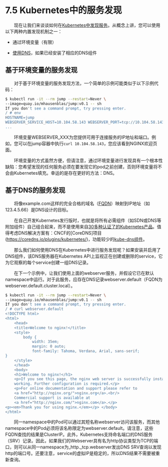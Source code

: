 # 7.5 Kubernetes中的服务发现

&emsp;&emsp;现在让我们来谈谈如何在[Kubernetes中发现服务](https://kubernetes.io/docs/concepts/services-networking/service/#discovering-services)。从概念上讲，您可以使用以下两种内置发现机制之一：

- 通过环境变量（有限）

- [使用DNS](https://github.com/kubernetes/dns/blob/master/docs/specification.md)，如果已经安装了相应的DNS组件

## 基于环境变量的服务发现

&emsp;&emsp;对于基于环境变量的服务发现方法，一个简单的示例可能类似于以下示例代码：

```bash
$ kubectl run -it --rm jump --restart=Never \
--image=quay.io/mhausenblas/jump:v0.1 -- sh
If you don't see a command prompt, try pressing enter.
/ # env
HOSTNAME=jump
WEBSERVER_SERVICE_HOST=10.104.58.143 WEBSERVER_PORT=tcp://10.104.58.143:80 WEBSERVER_SERVICE_PORT=80 WEBSERVER_PORT_80_TCP_ADDR=10.104.58.143 WEBSERVER_PORT_80_TCP_PORT=80 WEBSERVER_PORT_80_TCP_PROTO=tcp WEBSERVER_PORT_80_TCP=tcp://10.104.58.143:80
...
```

&emsp;&emsp;环境变量WEBSERVER_XXX为您提供可用于连接服务的IP地址和端口。例如，您可以在jump容器中执行`curl 10.104.58.143`，您应该看到NGINX欢迎页面。

&emsp;&emsp;环境变量的方式虽然方便，但请注意，通过环境变量进行发现具有一个根本性缺陷：您希望发现的任何服务必须在要发现它的pod之前创建，否则环境变量将不会由Kubernetes填充。幸运的是存在更好的方法：DNS。

## 基于DNS的服务发现

&emsp;&emsp;将像example.com这样的完全合格的域名（[FQDN](https://en.wikipedia.org/wiki/Fully_qualified_domain_name)）映射到IP地址（如123.4.5.66）是DNS设计的目标。

&emsp;&emsp;在自己开发Kubernetes发行版时，也就是将所有必需组件（如SDN或DNS等附加组件）自己组合起来，而不是使用来自[30多种认证了的Kubernetes产品](https://github.com/cncf/k8s-conformance)。值得考虑DNS解决方案有：CNCF的[CoreDNS]项目(https://coredns.io/plugins/kubernetes/)，功能较少的[kube-dns组件](https://github.com/kubernetes/kubernetes/tree/master/cluster/addons/dns)。

&emsp;&emsp;那么我们如何使用DNS在Kubernetes中进行服务发现呢？如果安装并启用了DNS组件，该DNS服务器在Kubernetes API上监视正在创建或删除的service，它为它观察的每个service创建一组DNS记录。

&emsp;&emsp;在下一个示例中，让我们使用上面的webserver服务，并假设它已在默认namespace中运行。对于此服务，应存在DNS记录webserver.default（FQDN为webserver.default.cluster.local）。

```bash
$ kubectl run -it --rm jump --restart=Never \ 
--image=quay.io/mhausenblas/jump:v0.1 -- sh
If you don't see a command prompt, try pressing enter. 
/ # curl webserver.default
<!DOCTYPE html>
<html>
    <head>
    <title>Welcome to nginx!</title>
    <style>
        body {
            width: 35em;
            margin: 0 auto;
            font-family: Tahoma, Verdana, Arial, sans-serif;
}
    </style>
    </head>
    <body>
    <h1>Welcome to nginx!</h1>
    <p>If you see this page, the nginx web server is successfully installed and
    working. Further configuration is required.</p>
    <p>For online documentation and support please refer to
    <a href="http://nginx.org/">nginx.org</a>.<br/>
    Commercial support is available at
    <a href="http://nginx.com/">nginx.com</a>.</p>
<p><em>Thank you for using nginx.</em></p> </body>
</html>
```

&emsp;&emsp;同一namespace中的Pod可以通过其短名称webserver访问该服务，而其他namespace中的Pod必须将该名称限定为webserver.default。请注意，这些FQDN查找的结果是ClusterIP。此外，Kubernetes支持命名端口的DNS服务（SRV）记录。因此，如果我们的Webserver具有名为http协议类型为TCP的端口，则可以从同一namespace为_http._tcp.webserver发出DNS SRV查询以发现http的端口号。还要注意，service的虚拟IP是稳定的，所以DNS结果不需要被重新查询。